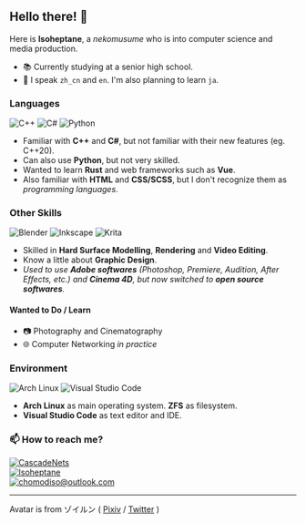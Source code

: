 ## Hello there! :wave:
Here is **Isoheptane**, a *nekomusume* who is into computer science and media production.

- :books: Currently studying at a senior high school.
- :speech_balloon: I speak `zh_cn` and `en`. I'm also planning to learn `ja`.

### Languages
![C++](https://img.shields.io/badge/C%2b%2b-00599C.svg?style=for-the-badge&logo=C%2b%2b&logoColor=white)
![C#](https://img.shields.io/badge/C%23-239120.svg?style=for-the-badge&logo=C%20Sharp&logoColor=white)
![Python](https://img.shields.io/badge/python-3670A0.svg?style=for-the-badge&logo=python&logoColor=ffdd54)

- Familiar with **C++** and **C#**, but not familiar with their new features (eg. C++20).
- Can also use **Python**, but not very skilled.
- Wanted to learn **Rust** and web frameworks such as **Vue**.
- Also familiar with **HTML** and **CSS/SCSS**, but I don't recognize them as *programming languages*.

### Other Skills
![Blender](https://img.shields.io/badge/Blender-F5792A.svg?style=for-the-badge&logo=blender&logoColor=white)
![Inkscape](https://img.shields.io/badge/Inkscape-E0E0E0?style=for-the-badge&logo=inkscape&logoColor=080A13)
![Krita](https://img.shields.io/badge/Krita-203759?style=for-the-badge&logo=krita&logoColor=EEF37B)

- Skilled in **Hard Surface Modelling**, **Rendering** and **Video Editing**.
- Know a little about **Graphic Design**.
- *Used to use **Adobe softwares** (Photoshop, Premiere, Audition, After Effects, etc.) and **Cinema 4D**, but now switched to **open source softwares**.*

#### Wanted to Do / Learn
- :camera: Photography and Cinematography
- :globe_with_meridians: Computer Networking *in practice*

### Environment
![Arch Linux](https://img.shields.io/badge/Arch%20Linux-1793D1?style=for-the-badge&logo=archlinux&logoColor=white)
![Visual Studio Code](https://img.shields.io/badge/Visual%20Studio%20Code-0078D7.svg?style=for-the-badge&logo=visual-studio-code&logoColor=white)

- **Arch Linux** as main operating system. **ZFS** as filesystem.
- **Visual Studio Code** as text editor and IDE.

### :mailbox: How to reach me?
[![CascadeNets](https://img.shields.io/static/v1?label=Twitter&message=CascadeNets&color=1da1f2&style=flat-square&logo=twitter)](https://twitter.com/CascadeNets)  
[![Isoheptane](https://img.shields.io/static/v1?label=Telegram&message=Isoheptane&color=0088cc&style=flat-square&logo=telegram)](https://t.me/Isoheptane)  
[![chomodiso@outlook.com](https://img.shields.io/static/v1?label=e-mail&message=chomodiso@outlook.com&color=127cd6&style=flat-square&logo)](mailto://chomodiso@outlook.com)  

---

Avatar is from ゾイルン ( [Pixiv](https://www.pixiv.net/users/2882559) / [Twitter](https://twitter.com/Zoirun) )
